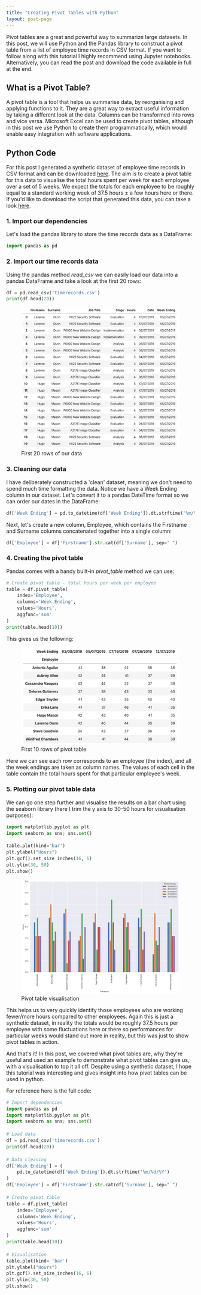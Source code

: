 ```yaml
---
title: "Creating Pivot Tables with Python"
layout: post-page
---
```


Pivot tables are a great and powerful way to summarize large datasets. In this post, we will use Python and the Pandas library to construct a pivot table from a list of employee time records in CSV format. If you want to follow along with this tutorial I highly recommend using Jupyter notebooks. Alternatively, you can read the post and download the code available in full at the end.

## What is a Pivot Table?

A pivot table is a tool that helps us summarise data, by reorganising and applying functions to it. They are a great way to extract useful information by taking a different look at the data. Columns can be transformed into rows and vice versa. Microsoft Excel can be used to create pivot tables, although in this post we use Python to create them programmatically, which would enable easy integration with software applications.

## Python Code

For this post I generated a synthetic dataset of employee time records in CSV format and can be downloaded <a href="timerecords.csv" download>here</a>. The aim is to create a pivot table for this data to visualise the total hours spent per week for each employee over a set of 5 weeks. We expect the totals for each employee to be roughly equal to a standard working week of 37.5 hours ± a few hours here or there. If you'd like to download the script that generated this data, you can take a look <a href="https://gist.github.com/harrybaines/1cd443fc596c3e9a833f6522b75e25a0">here</a>.

### 1. Import our dependencies
Let's load the pandas library to store the time records data as a DataFrame:

```python
import pandas as pd
```

### 2. Import our time records data
Using the pandas method *read_csv* we can easily load our data into a pandas DataFrame and take a look at the first 20 rows:

```python
df = pd.read_csv('timerecords.csv')
print(df.head(20))
```

<figure>
 <img src="/assets/images/posts/2019-08-24-pivot-tables/data.png" alt="First 20 rows of CSV" />
 <figcaption>First 20 rows of our data</figcaption>
</figure>

### 3. Cleaning our data
I have deliberately constructed a 'clean' dataset, meaning we don't need to spend much time formatting the data. Notice we have a Week Ending column in our dataset. Let's convert it to a pandas DateTime format so we can order our dates in the DataFrame:

```python
df['Week Ending'] = pd.to_datetime(df['Week Ending']).dt.strftime('%m/%d/%Y')
```

Next, let's create a new column, Employee, which contains the Firstname and Surname columns concatenated together into a single column:

```python
df['Employee'] = df['Firstname'].str.cat(df['Surname'], sep=" ")
```

### 4. Creating the pivot table
Pandas comes with a handy built-in *pivot_table* method we can use:

```python
# Create pivot table - total hours per week per employee
table = df.pivot_table(
    index='Employee', 
    columns='Week Ending', 
    values='Hours', 
    aggfunc='sum'
)
print(table.head(10))
```

This gives us the following:

<figure>
 <img src="/assets/images/posts/2019-08-24-pivot-tables/pivot_table.png" alt="first 10 rows of pivot table" />
 <figcaption>First 10 rows of pivot table</figcaption>
</figure>

Here we can see each row corresponds to an employee (the index), and all the week endings are taken as column names. The values of each cell in the table contain the total hours spent for that particular employee's week.

### 5. Plotting our pivot table data
We can go one step further and visualise the results on a bar chart using the seaborn library (here I trim the y axis to 30-50 hours for visualisation purposes):

```python
import matplotlib.pyplot as plt
import seaborn as sns; sns.set()

table.plot(kind='bar')
plt.ylabel("Hours")
plt.gcf().set_size_inches(16, 6)
plt.ylim(30, 50)
plt.show()
```

<figure>
 <img src="/assets/images/posts/2019-08-24-pivot-tables/vis.png" alt="pivot table visualisation" />
 <figcaption>Pivot table visualisation</figcaption>
</figure>

This helps us to very quickly identify those employees who are working fewer/more hours compared to other employees. Again this is just a synthetic dataset, in reality the totals would be roughly 37.5 hours per employee with some fluctuations here or there so performances for particular weeks would stand out more in reality, but this was just to show pivot tables in action.

And that's it! In this post, we covered what pivot tables are, why they're useful and used an example to demonstrate what pivot tables can give us, with a visualisation to top it all off. Despite using a synthetic dataset, I hope this tutorial was interesting and gives insight into how pivot tables can be used in python.

For reference here is the full code:

```python
# Import dependencies
import pandas as pd
import matplotlib.pyplot as plt
import seaborn as sns; sns.set()

# Load data
df = pd.read_csv('timerecords.csv')
print(df.head(20))

# Data cleaning
df['Week Ending'] = (
    pd.to_datetime(df['Week Ending']).dt.strftime('%m/%d/%Y')
)
df['Employee'] = df['Firstname'].str.cat(df['Surname'], sep=" ")

# Create pivot table
table = df.pivot_table(
    index='Employee', 
    columns='Week Ending', 
    values='Hours', 
    aggfunc='sum'
)
print(table.head(10))

# Visualisation
table.plot(kind= 'bar')
plt.ylabel("Hours")
plt.gcf().set_size_inches(16, 6)
plt.ylim(30, 50)
plt.show()
```







